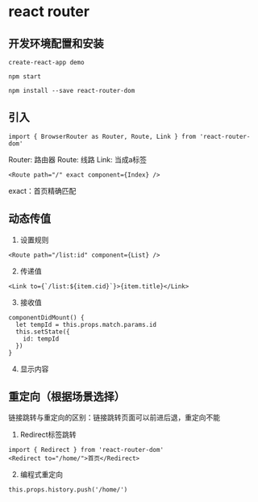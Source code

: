 # react router

## 开发环境配置和安装

```
create-react-app demo

npm start

npm install --save react-router-dom

```

## 引入
```
import { BrowserRouter as Router, Route, Link } from 'react-router-dom'
```
Router: 路由器
Route: 线路
Link: 当成a标签

```
<Route path="/" exact component={Index} />
```
exact：首页精确匹配


## 动态传值
1. 设置规则
```
<Route path="/list:id" component={List} />
```

2. 传递值
```
<Link to={`/list:${item.cid}`}>{item.title}</Link>
```

3. 接收值
```
componentDidMount() {
  let tempId = this.props.match.params.id
  this.setState({
    id: tempId
  })
}
```

4. 显示内容

## 重定向（根据场景选择）

链接跳转与重定向的区别：链接跳转页面可以前进后退，重定向不能

1. Redirect标签跳转 
```
import { Redirect } from 'react-router-dom'
<Redirect to="/home/">首页</Redirect>
```

2. 编程式重定向
```
this.props.history.push('/home/')
```